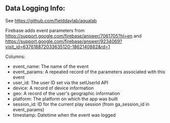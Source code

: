 ## Data Logging Info:
See https://github.com/fielddaylab/aqualab

Firebase adds event parameters from https://support.google.com/firebase/answer/7061705?hl=en and https://support.google.com/firebase/answer/9234069?visit_id=637618872033635120-1862140882&rd=1

Columns:
- event_name: The name of the event
- event_params: A repeated record of the parameters associated with this event
- user_id: The user ID set via the setUserId API
- device: A record of device information
- geo: A record of the user's geographic information
- platform: The platform on which the app was built
- session_id: ID for the current play session (from ga_session_id in event_params)
- timestamp: Datetime when the event was logged


